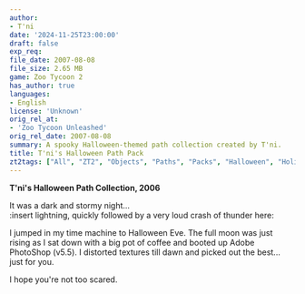 ```yaml
---
author:
- T'ni
date: '2024-11-25T23:00:00'
draft: false
exp_req:
file_date: 2007-08-08
file_size: 2.65 MB
game: Zoo Tycoon 2
has_author: true
languages:
- English
license: 'Unknown'
orig_rel_at:
- 'Zoo Tycoon Unleashed'
orig_rel_date: 2007-08-08
summary: A spooky Halloween-themed path collection created by T'ni.
title: T'ni's Halloween Path Pack
zt2tags: ["All", "ZT2", "Objects", "Paths", "Packs", "Halloween", "Holidays"]
---
```

**T'ni's Halloween Path Collection, 2006**  

It was a dark and stormy night...  
:insert lightning, quickly followed by a very loud crash of thunder here:  

I jumped in my time machine to Halloween Eve. The full moon was just rising as I sat down with a big pot of coffee and booted up Adobe PhotoShop (v5.5). I distorted textures till dawn and picked out the best... just for you.  

I hope you're not too scared.
